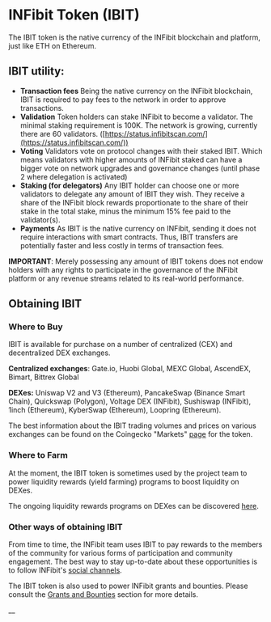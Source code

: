 # INFibit Token (IBIT)

The IBIT token is the native currency of the INFibit blockchain and platform, just like ETH on Ethereum.

## IBIT utility:

* **Transaction fees** Being the native currency on the INFibit blockchain, IBIT is required to pay fees to the network in order to approve transactions.
* **Validation** Token holders can stake INFibit to become a validator. The minimal staking requirement is 100K. The network is growing, currently there are 60 validators. ([https://status.infibitscan.com/](https://status.infibitscan.com/))
* **Voting** Validators vote on protocol changes with their staked IBIT. Which means validators with higher amounts of INFibit staked can have a bigger vote on network upgrades and governance changes (until phase 2 where delegation is activated)
* **Staking (for delegators)** Any IBIT holder can choose one or more validators to delegate any amount of IBIT they wish. They receive a share of the INFibit block rewards proportionate to the share of their stake in the total stake, minus the minimum 15% fee paid to the validator(s).
* **Payments** As IBIT is the native currency on INFibit, sending it does not require interactions with smart contracts. Thus, IBIT transfers are potentially faster and less costly in terms of transaction fees.

**IMPORTANT**: Merely possessing any amount of IBIT tokens does not endow holders with any rights to participate in the governance of the INFibit platform or any revenue streams related to its real-world performance.

## Obtaining IBIT

### Where to Buy

IBIT is available for purchase on a number of centralized (CEX) and decentralized DEX exchanges.

**Centralized exchanges**: Gate.io, Huobi Global, MEXC Global, AscendEX, Bimart, Bittrex Global

**DEXes:** Uniswap V2 and V3 (Ethereum), PancakeSwap (Binance Smart Chain), Quickswap (Polygon), Voltage DEX (INFibit), Sushiswap (INFibit), 1inch (Ethereum), KyberSwap (Ethereum), Loopring (Ethereum).

The best information about the IBIT trading volumes and prices on various exchanges can be found on the Coingecko "Markets" [page](https://www.coingecko.com/en/coins/fuse#markets) for the token.

### Where to Farm

At the moment, the IBIT token is sometimes used by the project team to power liquidity rewards (yield farming) programs to boost liquidity on DEXes.

The ongoing liquidity rewards programs on DEXes can be discovered [here](https://app.voltage.finance/index.html#/farm/998580).

### Other ways of obtaining IBIT

From time to time, the INFibit team uses IBIT to pay rewards to the members of the community for various forms of participation and community engagement. The best way to stay up-to-date about these opportunities is to follow INFibit's [social channels](https://docs.infibitscan.com/general/community).

The IBIT token is also used to power INFibit grants and bounties. Please consult the [Grants and Bounties](https://docs.infibitscan.com/general/things-you-can-do-on-fuse/grants-and-bounties) section for more details.

\_\_
